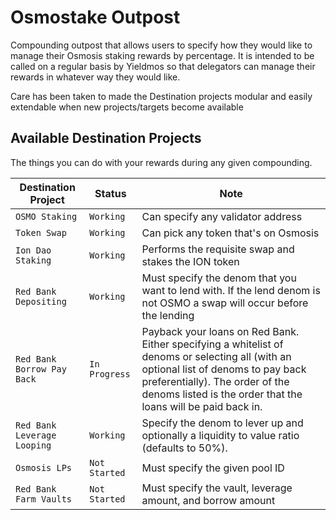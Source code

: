 # Osmostake Outpost

Compounding outpost that allows users to specify how they would like to manage their Osmosis staking rewards by percentage. It is intended to be called on a regular basis by Yieldmos so that delegators can manage their rewards in whatever way they would like.

Care has been taken to made the Destination projects modular and easily extendable when new projects/targets become available

## Available Destination Projects

The things you can do with your rewards during any given compounding.

| Destination Project         | Status        | Note                                                                                                                                                                                                                                    |
| --------------------------- | ------------- | --------------------------------------------------------------------------------------------------------------------------------------------------------------------------------------------------------------------------------------- |
| `OSMO Staking`              | `Working`     | Can specify any validator address                                                                                                                                                                                                       |
| `Token Swap`                | `Working`     | Can pick any token that's on Osmosis                                                                                                                                                                                                    |
| `Ion Dao Staking`           | `Working`     | Performs the requisite swap and stakes the ION token                                                                                                                                                                                    |
| `Red Bank Depositing`       | `Working`     | Must specify the denom that you want to lend with. If the lend denom is not OSMO a swap will occur before the lending                                                                                                                   |
| `Red Bank Borrow Pay Back`  | `In Progress` | Payback your loans on Red Bank. Either specifying a whitelist of denoms or selecting all (with an optional list of denoms to pay back preferentially). The order of the denoms listed is the order that the loans will be paid back in. |
| `Red Bank Leverage Looping` | `Working`     | Specify the denom to lever up and optionally a liquidity to value ratio (defaults to 50%).                                                                                                                                              |
| `Osmosis LPs`               | `Not Started` | Must specify the given pool ID                                                                                                                                                                                                          |
| `Red Bank Farm Vaults`      | `Not Started` | Must specify the vault, leverage amount, and borrow amount                                                                                                                                                                              |
